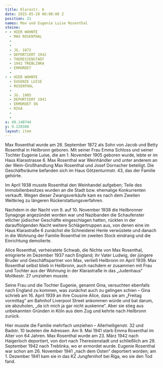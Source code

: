 ```yaml
---
title: Klarastr. 6
date: 2015-05-20 00:00:00 Z
position: 21
names: Max und Eugenie Luise Rosenthal
steine:
- - HIER WOHNTE
  - MAX ROSENTHAL
  - 
  - 
  - JG. 1872
  - DEPORTIERT 1942
  - THERESIENSTADT
  - 1942 TREBLINKA
  - ERMORDET
  - 
- - HIER WOHNTE
  - EUGENIE LUISE
  - ROSENTHAL
  - 
  - JG. 1905
  - DEPORTIERT 1941
  - ERMORDET IN
  - RIGA
  - 
  - 
x: 49.140744
y: 9.220386
layout: item
---
```


Max Rosenthal wurde am 26. September 1872 als Sohn von Jacob und Betty Rosenthal in Heilbronn geboren. Mit seiner Frau Emma Schloss und seiner Tochter Eugenie Luise, die am 1. November 1905 geboren wurde, lebte er im Haus Klarastrasse 6. Max Rosenthal war Weinhändler und unter anderem an der Wein-Großhandlung Max Rosenthal und Josef Dornacher beteiligt. Die Geschäftsräume befanden sich im Haus Götzenturmstr. 43, das der Familie gehörte.

Im April 1938 musste Rosenthal den Weinhandel aufgeben; Teile des Immobilienbesitzes wurden an die Stadt bzw. ehemalige Konkurrenten verkauft. Wegen dieser Zwangsverkäufe kam es nach dem Zweiten Weltkrieg zu längeren Rückerstattungsverfahren.

Nachdem in der Nacht von 9. auf 10. November 1938 die Heilbronner Synagoge angezündet worden war und Nazibanden die Schaufenster etlicher jüdischer Geschäfte eingeschlagen hatten, rückten in der darauffolgenden Nacht weitere Schlägertruppen aus, von denen eine im Haus Klarastraße 6 zunächst die Schneiderei Henle verwüstete und danach in die Wohnung der Familie Rosenthal im zweiten Stock eindrang und die Einrichtung demolierte.

Alice Rosenthal, verheiratete Schwab, die Nichte von Max Rosenthal, emigrierte im Dezember 1937 nach England; ihr Vater Ludwig, der jüngere Bruder und Geschäftspartner von Max, verließ Heilbronn im April 1939. Max Rosenthal selbst blieb in Heilbronn, auch nachdem er zusammen mit Frau und Tochter aus der Wohnung in der Klarastraße in das „Judenhaus“ Moltkestr. 27 umziehen musste.

Seine Frau und die Tochter Eugenie, genannt Gina, versuchten ebenfalls nach England zu kommen, was zunächst auch zu gelingen schien – Gina schrieb am 16. April 1939 an ihre Cousine Alice, dass sie am „Freitag vormittag“ am Bahnhof Liverpool Street ankommen würde und bat darum, sie abzuholen, „da ich mich ja gar nicht auskenne“. Aber sie stieg aus unbekannten Gründen in Köln aus dem Zug und kehrte nach Heilbronn zurück.

Hier musste die Familie mehrfach umziehen – Allerheiligenstr. 32 und Badstr. 10 lauteten die Adressen. Am 9. Mai 1941 starb Emma Rosenthal im Alter von 64 Jahren. Max Rosenthal wurde am 23. März 1942 nach Haigerloch deportiert, von dort nach Theresienstadt und schließlich am 29. September 1942 nach Treblinka, wo er ermordet wurde. Eugenie Rosenthal war schon am 26. November 1941 „nach dem Osten“ deportiert worden; am 1. Dezember 1941 kam sie in das KZ Jungfernhof bei Riga, wo sie den Tod fand.


